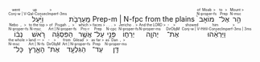 <RUBY><ruby>וַיַּ֨עַל<rt>Conj-w | V-Qal-ConsecImperf-3ms</rt></ruby><rt> went up ></rt></RUBY>	מֵֽעַרְבֹ֤ת	Prep-m | N-fpc	 from the plains 
<RUBY><ruby>מוֹאָב֙<rt>N-proper-fs</rt></ruby><rt> of Moab ></rt></RUBY>
<RUBY><ruby>אֶל־<rt>Prep</rt></ruby><rt> to ></rt></RUBY>
<RUBY><ruby>הַ֣ר<rt>N-msc</rt></ruby><rt> Mount ></rt></RUBY>
<RUBY><ruby>נְב֔וֹ<rt>N-proper-fs</rt></ruby><rt> Nebo , ></rt></RUBY>
<RUBY><ruby>רֹ֚אשׁ<rt>N-msc</rt></ruby><rt> to the top ></rt></RUBY>
<RUBY><ruby>הַפִּסְגָּ֔ה<rt>Art | N-proper-fs</rt></ruby><rt> of Pisgah , ></rt></RUBY>
<RUBY><ruby>אֲשֶׁ֖ר<rt>Pro-r</rt></ruby><rt> which ></rt></RUBY>
<RUBY><ruby>עַל־<rt>Prep</rt></ruby><rt> faces ></rt></RUBY>
<RUBY><ruby>פְּנֵ֣י<rt>N-cpc</rt></ruby><rt> . . . ></rt></RUBY>
<RUBY><ruby>יְרֵח֑וֹ<rt>N-proper-fs</rt></ruby><rt> Jericho . ></rt></RUBY>
<RUBY><ruby>יְהוָ֧ה<rt>N-proper-ms</rt></ruby><rt> And the LORD ></rt></RUBY>
<RUBY><ruby>אֶת־<rt>DirObjM</rt></ruby><rt> - ></rt></RUBY>
<RUBY><ruby>וַיַּרְאֵ֨הוּ<rt>Conj-w | V-Hifil-ConsecImperf-3ms | 3ms</rt></ruby><rt> showed him ></rt></RUBY>
<RUBY><ruby>כָּל־<rt>N-msc</rt></ruby><rt> the whole ></rt></RUBY>
<RUBY><ruby>הָאָ֛רֶץ<rt>Art | N-fs</rt></ruby><rt> land — ></rt></RUBY>
<RUBY><ruby>אֶת־<rt>DirObjM</rt></ruby><rt> - ></rt></RUBY>
<RUBY><ruby>הַגִּלְעָ֖ד<rt>Art | N-proper-fs</rt></ruby><rt> from Gilead ></rt></RUBY>
<RUBY><ruby>עַד־<rt>Prep</rt></ruby><rt> as far ></rt></RUBY>
<RUBY><ruby>דָּֽן׃<rt>N-proper-ms</rt></ruby><rt> as Dan , ></rt></RUBY>